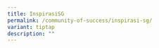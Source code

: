 ```yaml
---
title: InspirasiSG
permalink: /community-of-success/inspirasi-sg/
variant: tiptap
description: ""
---
```

